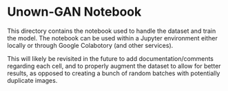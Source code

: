# Unown-GAN Notebook
This directory contains the notebook used to handle the dataset and train the model. The notebook can be used within a Jupyter environment either locally or through Google Colabotory (and other services).

This will likely be revisited in the future to add documentation/comments regarding each cell, and to properly augment the dataset to allow for better results, as opposed to creating a bunch of random batches with potentially duplicate images.
